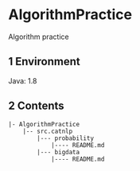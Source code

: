 # AlgorithmPractice

Algorithm practice

## 1 Environment

Java: 1.8

## 2 Contents

    |- AlgorithmPractice
        |-- src.catnlp
            |--- probability
                |---- README.md
            |--- bigdata
                |---- README.md
            